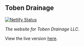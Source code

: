 ## Toben Drainage

[![Netlify Status](https://api.netlify.com/api/v1/badges/ffa0e6ab-071a-4f7b-a88e-5da7d8423eb8/deploy-status)](https://app.netlify.com/sites/toben-drainage/deploys)

_The website for Toben Drainage LLC._

View the live version [here](https://www.toben-drainage.com).
